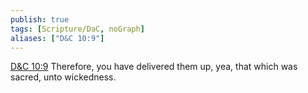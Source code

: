 ```yaml
---
publish: true
tags: [Scripture/DaC, noGraph]
aliases: ["D&C 10:9"]
---
```

[D&C 10:9](https://churchofjesuschrist.org/study/scriptures/dc-testament/dc/10?lang=eng&id=p9#p9) Therefore, you have delivered them up, yea, that which was sacred, unto wickedness.
